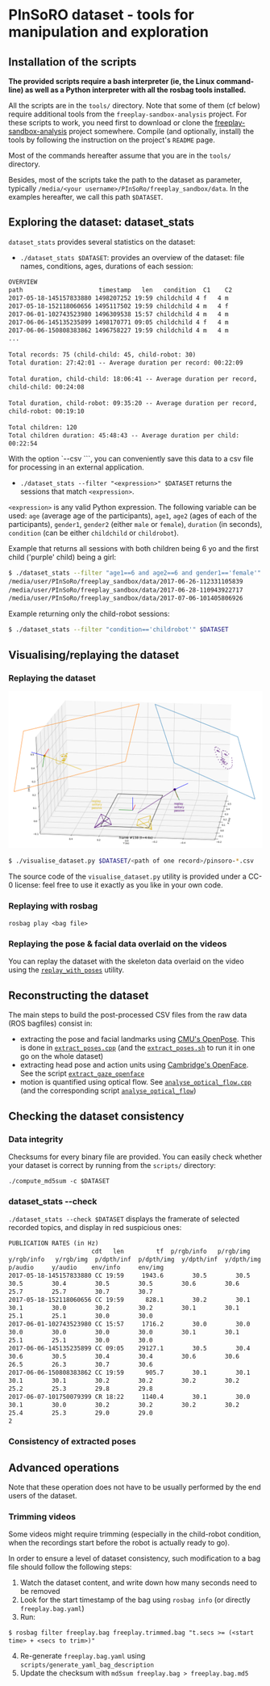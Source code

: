 PInSoRO dataset - tools for manipulation and exploration
========================================================


Installation of the scripts
---------------------------

**The provided scripts require a bash interpreter (ie, the Linux command-line)
as well as a Python interpreter with all the rosbag tools installed.**


All the scripts are in the `tools/` directory. Note that some of them (cf below)
require additional tools from the `freeplay-sandbox-analysis` project. For these
scripts to work, you need first to download or clone the
[freeplay-sandbox-analysis](https://github.com/freeplay-sandbox/analysis)
project somewhere. Compile (and optionally, install) the tools by following the
instruction on the project's `README` page.


Most of the commands hereafter assume that you are in the `tools/` directory.

Besides, most of the scripts take the path to the dataset as parameter,
typically `/media/<your username>/PInSoRo/freeplay_sandbox/data`. In the
examples hereafter, we call this path `$DATASET`.

Exploring the dataset: dataset_stats
------------------------------------

`dataset_stats` provides several statistics on the dataset:

- `./dataset_stats $DATASET`: provides an overview of the dataset: file names,
  conditions, ages, durations of each session:

```
OVERVIEW
path                     timestamp   len   condition  C1    C2
2017-05-18-145157833880 1498207252 19:59 childchild 4 f   4 m  
2017-05-18-152118060656 1495117502 19:59 childchild 4 m   4 f  
2017-06-01-102743523980 1496309538 15:57 childchild 4 m   4 m  
2017-06-06-145135235899 1498170771 09:05 childchild 4 f   4 m  
2017-06-06-150808383862 1496758227 19:59 childchild 4 m   4 m  
...

Total records: 75 (child-child: 45, child-robot: 30)
Total duration: 27:42:01 -- Average duration per record: 00:22:09

Total duration, child-child: 18:06:41 -- Average duration per record,
child-child: 00:24:08

Total duration, child-robot: 09:35:20 -- Average duration per record,
child-robot: 00:19:10

Total children: 120
Total children duration: 45:48:43 -- Average duration per child: 00:22:54
```

With the option `--csv <csv file>```, you can conveniently save this data to a
csv file for processing in an external application.


- `./dataset_stats --filter "<expression>" $DATASET` returns the sessions that
  match `<expression>`.
  
`<expression>` is any valid Python expression. The
following variable can be used: `age` (average age of the participants),
`age1`, `age2` (ages of each of the participants), `gender1`, `gender2`
(either `male` or `female`),
`duration` (in seconds), `condition` (can be either `childchild` or
`childrobot`).

Example that returns all sessions with both children being 6 yo and the first
child ('purple' child) being a girl:

```sh
$ ./dataset_stats --filter "age1==6 and age2==6 and gender1=='female'" $DATASET
/media/user/PInSoRo/freeplay_sandbox/data/2017-06-26-112331105839
/media/user/PInSoRo/freeplay_sandbox/data/2017-06-28-110943922717
/media/user/PInSoRo/freeplay_sandbox/data/2017-07-06-101405806926
```

Example returning only the child-robot sessions:
```sh
$ ./dataset_stats --filter "condition=='childrobot'" $DATASET
```

Visualising/replaying the dataset
---------------------------------

### Replaying the dataset

![The dataset, visualised with one of the provided tool](../doc/screenshot.png)

```sh
$ ./visualise_dataset.py $DATASET/<path of one record>/pinsoro-*.csv
```

The source code of the `visualise_dataset.py` utility is provided under a CC-0
license: feel free to use it exactly as you like in your own code.

### Replaying with rosbag

```
rosbag play <bag file>
```

### Replaying the pose & facial data overlaid on the videos

You can replay the dataset with the skeleton data overlaid on the video using the
[`replay_with_poses`](https://github.com/freeplay-sandbox/analysis#data-replay)
utility.

Reconstructing the dataset
--------------------------

The main steps to build the post-processed CSV files from the raw data (ROS
bagfiles) consist in:

- extracting the pose and facial landmarks using [CMU's
  OpenPose](https://github.com/CMU-Perceptual-Computing-Lab/openpose). This is
  done in
  [`extract_poses.cpp`](https://github.com/freeplay-sandbox/analysis/blob/master/src/extract_poses.cpp)
  (and the
  [`extract_poses.sh`](https://github.com/freeplay-sandbox/analysis/blob/master/scripts/extract_poses.sh)
  to run it in one go on the whole dataset)
- extracting head pose and action units using [Cambridge's
  OpenFace](https://github.com/TadasBaltrusaitis/OpenFace). See the script
  [`extract_gaze_openface`](extract_gaze_openface)
- motion is quantified using optical flow. See
  [`analyse_optical_flow.cpp`](https://github.com/freeplay-sandbox/analysis/blob/master/src/analyse_optical_flow.cpp)
  (and the corresponding script [`analyse_optical_flow`](analyse_optical_flow))

Checking the dataset consistency
--------------------------------

### Data integrity

Checksums for every binary file are provided. You can easily check whether your
dataset is correct by running from the `scripts/` directory:

```
./compute_md5sum -c $DATASET
```


### dataset_stats --check

`./dataset_stats --check $DATASET` displays the framerate of selected recorded topics, and display in red suspicious ones:

```
PUBLICATION RATES (in Hz)
                       cdt   len         tf  p/rgb/info   p/rgb/img  y/rgb/info   y/rgb/img  p/dpth/inf  p/dpth/img  y/dpth/inf  y/dpth/img     p/audio     y/audio    env/info     env/img 
2017-05-18-145157833880 CC 19:59     1943.6        30.5        30.5        30.5        30.4        30.5        30.5        30.6        30.6        25.7        25.7        30.7        30.7  
2017-05-18-152118060656 CC 19:59      828.1        30.2        30.1        30.1        30.0        30.2        30.2        30.1        30.1        25.1        25.1        30.0        30.0  
2017-06-01-102743523980 CC 15:57     1716.2        30.0        30.0        30.0        30.0        30.0        30.0        30.1        30.1        25.1        25.1        30.0        30.0  
2017-06-06-145135235899 CC 09:05    29127.1        30.5        30.4        30.6        30.5        30.4        30.4        30.6        30.6        26.5        26.3        30.7        30.6  
2017-06-06-150808383862 CC 19:59      905.7        30.1        30.1        30.1        30.1        30.2        30.2        30.2        30.2        25.2        25.3        29.8        29.8  
2017-06-07-101750079399 CR 18:22     1140.4        30.1        30.0        30.1        30.0        30.2        30.2        30.2        30.2        25.4        25.3        29.0        29.0  
2
```

### Consistency of extracted poses


Advanced operations
-------------------

Note that these operation does not have to be usually performed by the end users of the
dataset.

### Trimming videos

Some videos might require trimming (especially in the child-robot condition,
when the recordings start before the robot is actually ready to go).

In order to ensure a level of dataset consistency, such modification to a bag
file should follow the following steps:

1. Watch the dataset content, and write down how many seconds need to be removed
2. Look for the start timestamp of the bag using `rosbag info` (or directly `freeplay.bag.yaml`)
3. Run:
```
$ rosbag filter freeplay.bag freeplay.trimmed.bag "t.secs >= (<start time> + <secs to trim>)"
```
4. Re-generate `freeplay.bag.yaml` using `scripts/generate_yaml_bag_description`
5. Update the checksum with `md5sum freeplay.bag > freeplay.bag.md5`
